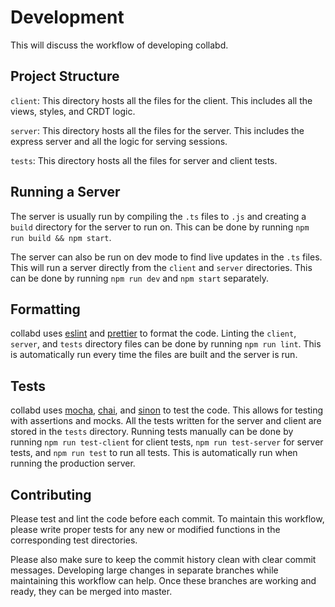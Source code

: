 # Development
This will discuss the workflow of developing collabd.

## Project Structure
`client`: This directory hosts all the files for the client. This includes all the views, styles, and CRDT logic.

`server`: This directory hosts all the files for the server. This includes the express server and all the logic for serving sessions.

`tests`: This directory hosts all the files for server and client tests.

## Running a Server
The server is usually run by compiling the `.ts` files to `.js` and creating a `build` directory for the server to run on. This can be done by running `npm run build && npm start`.

The server can also be run on dev mode to find live updates in the `.ts` files. This will run a server directly from the `client` and `server` directories. This can be done by running `npm run dev` and `npm start` separately.

## Formatting
collabd uses [eslint](https://eslint.org/) and [prettier](https://prettier.io/) to format the code. Linting the `client`, `server`, and `tests` directory files can be done by running `npm run lint`. This is automatically run every time the files are built and the server is run.

## Tests
collabd uses [mocha](https://mochajs.org/), [chai](https://www.chaijs.com/), and [sinon](https://sinonjs.org/) to test the code. This allows for testing with assertions and mocks. All the tests written for the server and client are stored in the `tests` directory. Running tests manually can be done by running `npm run test-client` for client tests, `npm run test-server` for server tests, and `npm run test` to run all tests. This is automatically run when running the production server.

## Contributing
Please test and lint the code before each commit. To maintain this workflow, please write proper tests for any new or modified functions in the corresponding test directories.

Please also make sure to keep the commit history clean with clear commit messages. Developing large changes in separate branches while maintaining this workflow can help. Once these branches are working and ready, they can be merged into master.
